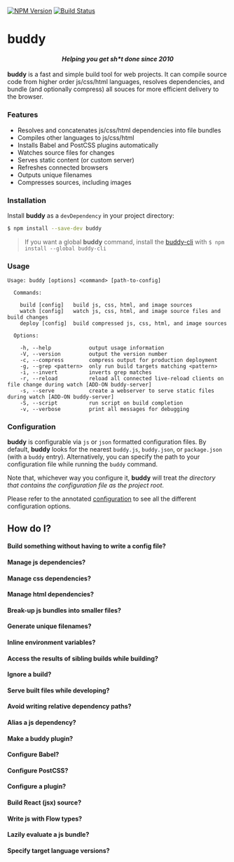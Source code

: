 [![NPM Version](https://img.shields.io/npm/v/buddy.svg?style=flat)](https://npmjs.org/package/buddy)
[![Build Status](https://img.shields.io/travis/popeindustries/buddy.svg?style=flat)](https://travis-ci.org/popeindustries/buddy)

# buddy

<h4 align="center"><em>Helping you get sh*t done since 2010</em></h4>

**buddy** is a fast and simple build tool for web projects. It can compile source code from higher order js/css/html languages, resolves dependencies, and bundle (and optionally compress) all souces for more efficient delivery to the browser.

### Features

- Resolves and concatenates js/css/html dependencies into file bundles
- Compiles other languages to js/css/html
- Installs Babel and PostCSS plugins automatically
- Watches source files for changes 
- Serves static content (or custom server)
- Refreshes connected browsers
- Outputs unique filenames
- Compresses sources, including images

### Installation

Install **buddy** as a `devDependency` in your project directory:

```bash
$ npm install --save-dev buddy
```

> If you want a global **buddy** command, install the [buddy-cli](https://github.com/popeindustries/buddy-cli) with `$ npm install --global buddy-cli`

### Usage

```text
Usage: buddy [options] <command> [path-to-config]

  Commands:

    build [config]   build js, css, html, and image sources
    watch [config]   watch js, css, html, and image source files and build changes
    deploy [config]  build compressed js, css, html, and image sources

  Options:

    -h, --help            output usage information
    -V, --version         output the version number
    -c, --compress        compress output for production deployment
    -g, --grep <pattern>  only run build targets matching <pattern>
    -i, --invert          inverts grep matches
    -r, --reload          reload all connected live-reload clients on file change during watch [ADD-ON buddy-server]
    -s, --serve           create a webserver to serve static files during watch [ADD-ON buddy-server]
    -S, --script          run script on build completion
    -v, --verbose         print all messages for debugging
```

### Configuration

**buddy** is configurable via `js` or `json` formatted configuration files. By default, **buddy** looks for the nearest `buddy.js`, `buddy.json`, or `package.json` (with a `buddy` entry). Alternatively, you can specify the path to your configuration file while running the `buddy` command.

Note that, whichever way you configure it, **buddy** will treat *the directory that contains the configuration file as the project root*.

Please refer to the annotated [configuration](https://github.com/popeindustries/buddy/blob/master/docs/config.md) to see all the different configuration options.

## How do I?

#### Build something without having to write a config file?

#### Manage js dependencies?

#### Manage css dependencies?

#### Manage html dependencies?

#### Break-up js bundles into smaller files?

#### Generate unique filenames?

#### Inline environment variables?

#### Access the results of sibling builds while building?

#### Ignore a build?

#### Serve built files while developing?

#### Avoid writing relative dependency paths?

#### Alias a js dependency?

#### Make a buddy plugin?

#### Configure Babel?

#### Configure PostCSS?

#### Configure a plugin?

#### Build React (jsx) source?

#### Write js with Flow types?

#### Lazily evaluate a js bundle?

#### Specify target language versions?